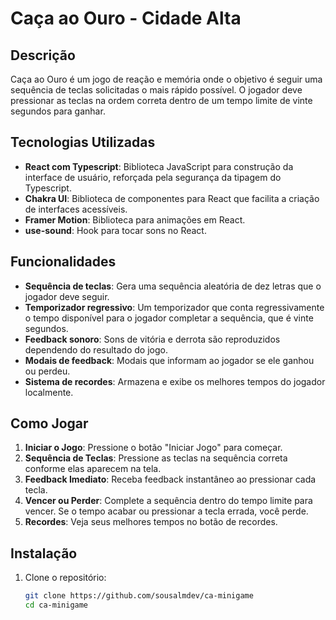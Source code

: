 # Caça ao Ouro - Cidade Alta

## Descrição

Caça ao Ouro é um jogo de reação e memória onde o objetivo é seguir uma sequência de teclas solicitadas o mais rápido possível. O jogador deve pressionar as teclas na ordem correta dentro de um tempo limite de vinte segundos para ganhar.

## Tecnologias Utilizadas

- **React com Typescript**: Biblioteca JavaScript para construção da interface de usuário, reforçada pela segurança da tipagem do Typescript.
- **Chakra UI**: Biblioteca de componentes para React que facilita a criação de interfaces acessíveis.
- **Framer Motion**: Biblioteca para animações em React.
- **use-sound**: Hook para tocar sons no React.


## Funcionalidades

- **Sequência de teclas**: Gera uma sequência aleatória de dez letras que o jogador deve seguir.
- **Temporizador regressivo**: Um temporizador que conta regressivamente o tempo disponível para o jogador completar a sequência, que é vinte segundos.
- **Feedback sonoro**: Sons de vitória e derrota são reproduzidos dependendo do resultado do jogo.
- **Modais de feedback**: Modais que informam ao jogador se ele ganhou ou perdeu.
- **Sistema de recordes**: Armazena e exibe os melhores tempos do jogador localmente.

## Como Jogar

1. **Iniciar o Jogo**: Pressione o botão "Iniciar Jogo" para começar.
2. **Sequência de Teclas**: Pressione as teclas na sequência correta conforme elas aparecem na tela.
3. **Feedback Imediato**: Receba feedback instantâneo ao pressionar cada tecla.
4. **Vencer ou Perder**: Complete a sequência dentro do tempo limite para vencer. Se o tempo acabar ou pressionar a tecla errada, você perde.
5. **Recordes**: Veja seus melhores tempos no botão de recordes.

## Instalação

1. Clone o repositório:
   ```bash
   git clone https://github.com/sousalmdev/ca-minigame
   cd ca-minigame